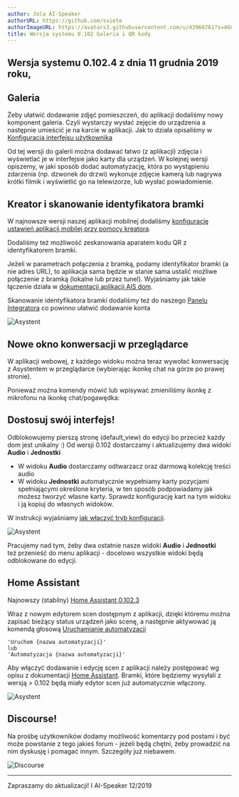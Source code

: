 ```yaml
---
author: Jola AI-Speaker
authorURL: https://github.com/sviete
authorImageURL: https://avatars3.githubusercontent.com/u/43966761?s=460&v=4
title: Wersja systemu 0.102 Galeria i QR kody
---
```


## Wersja systemu 0.102.4 z dnia 11 grudnia 2019 roku,

## Galeria

Żeby ułatwić dodawanie zdjęć pomieszczeń, do aplikacji dodaliśmy nowy komponent galeria. Czyli wystarczy wysłać zejęcie do urządzenia a następnie umieścić je na karcie w aplikacji.
Jak to działa opisaliśmy w [Konfiguracja interfejsu użytkownika](/docs/en/ais_app_ui_config.html#dodanie-własnej-karty)

[](/img/en/blog/201912/galeria.png)


Od tej wersji do galerii można dodawać łatwo (z aplikacji) zdjęcia i wyświetlać je w interfejsie jako karty dla urządzeń. W kolejnej wersji opiszemy, w jaki sposób dodać automatyzację, która po wystąpieniu zdarzenia (np. dzwonek do drzwi) wykonuje zdjęcie kamerą lub nagrywa krótki filmik i wyświetlić go na telewizorze, lub wysłać powiadomienie.

[](/img/en/blog/201912/galeria2.png)

<!--truncate-->

## Kreator i skanowanie identyfikatora bramki

W najnowsze wersji naszej aplikacji mobilnej dodaliśmy [konfigurację ustawień aplikacji mobilej przy pomocy kreatora](/docs/en/ais_app_android_dom.html#konfiguracja-za-pomocą-kreatora).

[](/img/en/frontend/ais_dom_wizard_0_mob_apk.png)


Dodaliśmy też możliwość zeskanowania aparatem kodu QR z identyfikatorem bramki.


Jeżeli w parametrach połączenia z bramką, podamy identyfikator bramki (a nie adres URL), to aplikacja sama będzie w stanie sama ustalić możliwe połączenie z bramką (lokalne lub przez tunel). Wyjaśniamy jak takie łączenie działa w [dokumentacji aplikacji AIS dom](/docs/en/ais_app_android_dom.html).


Skanowanie identyfikatora bramki dodaliśmy też do naszego [Panelu Integratora](https://powiedz.co/ords/f?p=DOM1) co powinno ułatwić dodawanie konta

![Asystent](/img/en/blog/qr_code_web.png)


## Nowe okno konwersacji w przeglądarce

W aplikacji webowej, z każdego widoku można teraz wywołać konwersację z Asystentem w przeglądarce (wybierając ikonkę chat na górze po prawej stronie).

Ponieważ można komendy mówić lub wpisywać zmieniliśmy ikonkę z mikrofonu na ikonkę chat/pogawędka:


[](/img/en/blog/201912/new_conversation.png)


## Dostosuj swój interfejs!

Odblokowujemy pierszą stronę (default_view) do edycji bo przecież każdy dom jest unikalny :)
Od wersji 0.102 dostarczamy i aktualizujemy dwa widoki **Audio** i **Jednostki**


* W widoku **Audio** dostarczamy odtwarzacz oraz darmową kolekcję treści audio
* W widoku **Jednostki** automatycznie wypełniamy karty pozycjami spełniającymi określone kryteria, w ten sposób podpowiadamy jak możesz tworzyć własne karty. Sprawdz konfigurację kart na tym widoku i ją kopiuj do własnych widoków.

W instrukcji wyjaśniamy [jak włączyć tryb konfiguracji](/docs/en/ais_app_ui_config.html).

![Asystent](/img/en/blog/201912/lovelace_custom.png)

Pracujemy nad tym, żeby dwa ostatnie nasze widoki **Audio** i **Jednostki** też przenieść do menu aplikacji - docelowo wszystkie widoki będą odblokowane do edycji.


## Home Assistant

Najnowszy (stabilny) [Home Assistant 0.102.3](https://www.home-assistant.io/blog/2019/11/20/release-102/)

Wraz z nowym edytorem scen dostępnym z aplikacji, dzięki któremu można zapisać bieżący status urządzeń jako scenę, a następnie aktywować ją komendą głosową [Uruchamianie automatyzacji
](/docs/en/ais_app_assistent_commands.html#uruchamianie-automatyzacji)

```text
'Uruchom {nazwa automatyzacji}'
lub
'Automatyzacja {nazwa automatyzacji}'
```

Aby włączyć dodawanie i edycję scen z aplikacji należy postępować wg opisu z dokumentacji [Home Assistant](https://www.home-assistant.io/docs/scene/editor/). Bramki, które będziemy wysyłali z wersją > 0.102 będą miały edytor scen już automatycznie włączony.


![Asystent](/img/en/blog/201912/scene_editor.png)


## Discourse!

Na prośbę użytkowników dodamy możliwość komentarzy pod postami i być może powstanie z tego jakieś forum - jeżeli będą chętni, żeby prowadzić na nim dyskusję i pomagać innym. Szczegóły już niebawem.

![Discourse](/img/en/blog/201912/Discourse.png)


----
Zapraszamy do aktualizacji! I
AI-Speaker 12/2019

